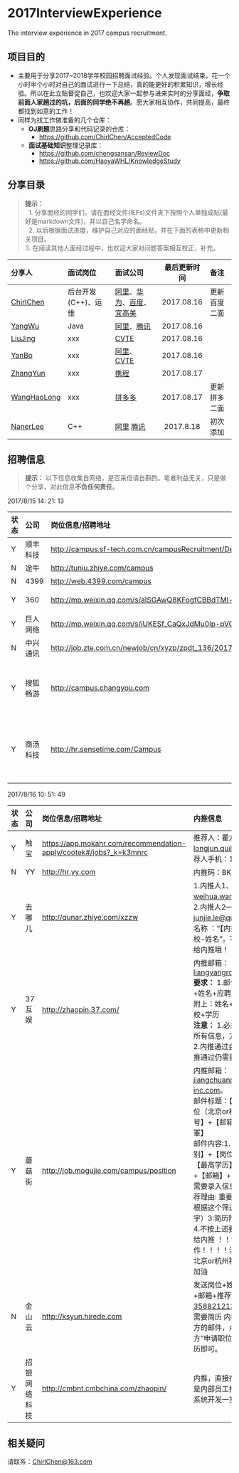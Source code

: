# 2017InterviewExperience
The interview experience in 2017 campus recruitment.
## 项目目的
- 主要用于分享2017~2018学年校园招聘面试经验。个人发现面试结束，花一个小时半个小时对自己的面试进行一下总结，真的能更好的积累知识，增长经验。所以在此立贴督促自己，也欢迎大家一起参与进来实时的分享面经，**争取前面人家趟过的坑，后面的同学绝不再趟**。愿大家相互协作，共同提高，最终都找到如意的工作！
- 同样为找工作做准备的几个仓库：
    - **OJ刷题**思路分享和代码记录的仓库：
        - https://github.com/ChirlChen/AcceptedCode
    - **面试基础知识**整理记录库：
        - https://github.com/chengsansan/ReviewDoc
        - https://github.com/HaoyaWHL/KnowledgeStudy

## 分享目录
> **提示：** <br>
    1. 分享面经的同学们，请在面经文件(IEFs)文件夹下按照个人单独成贴(最好是markdown文件)，并以自己名字命名。 <br>
    2. 以后根据面试进度，维护自己对应的面经贴，并在下面的表格中更新相关项目。<br>
    3. 在阅读其他人面经过程中，也欢迎大家对问题答案相互校正，补充。<br>

| 分享人 | 面试岗位 | 面试公司 | 最后更新时间 | 备注 |
| :--- | :---- | :---- | :---: | :----- |
|[ChirlChen](./IEFs/ChirlChen.md)| 后台开发(C++)、运维| [阿里](./IEFs/ChirlChen.md#mayijinfu)、[华为](./IEFs/ChirlChen.md#huawei)、[百度](./IEFs/ChirlChen.md#baidu_shanghai)、[宜高美](./IEFs/ChirlChen.md#yigaomei) | 2017.08.16| 更新百度二面 |
|[YangWu](./IEFs/YangWu.md) | Java | [阿里](./IEFs/YangWu.md#ali)、[腾讯](./IEFs/YangWu.md#tengxun) | 2017.08.16 | |
|[LiuJing](./IEFs/LiuJing.md) | xxx | [CVTE](./IEFs/LiuJing.md#cvte)| 2017.08.16 | |
|[YanBo](./IEFs/YanBo.md) | xxx | [阿里](./IEFs/YanBo.md#ali)、[CVTE](./IEFs/YanBo.md#cvte)| 2017.08.16 | |
|[ZhangYun](./IEFs/ZhangYun.md) | xxx | [携程](./IEFs/ZhangYun.md#xiecheng)| 2017.08.17 | |
|[WangHaoLong](./IEFs/WangHaoLong.md) | xxx | [拼多多](./IEFs/WangHaoLong.md#pinduoduo)| 2017.08.17 |更新拼多二面 |
|[NanerLee](./IEFs/NanerLee.md) | C++ | [阿里](./IEFs/NanerLee.md#阿里巴巴) [腾讯](./IEFs/NanerLee.md#腾讯) | 2017.8.18 | 初次添加 |


## 招聘信息
> **提示：** 以下信息收集自网络，是否采信请自斟酌。笔者利益无关，只是做个分享，对此信息**不负任何责任**。

2017/8/15 14: 21: 13

|状态 | 公司 | 岗位信息/招聘地址 | 内推信息 |
| --- | :--- | :--- | :----|
| Y | 顺丰科技 | http://campus.sf-tech.com.cn/campusRecruitment/Default.html |内推码：366109、366040 |
| N | 途牛 | http://tuniu.zhiye.com/campus |内推码：TN006520|
| N | 4399 | http://web.4399.com/campus | 内推码：TMZBPEG5 |
| Y | 360 | http://mp.weixin.qq.com/s/aISGAwQ8KFogfCBBdTMl-Q | 内推:yuanfang@360.cn，主题: 姓名 + 岗位 + 手机号 + 学校 |
| Y | 巨人网络 | http://mp.weixin.qq.com/s/iUKESf_CaQxJdMu0Ip-pVQ | 内推邮箱:mr_jwyyx@163.com|
| N | 中兴通讯 | http://job.zte.com.cn/newjob/cn/xyzp/zpdt_136/201708/t20170811_465091.html | 内推码  ZTE170EM0、ZTE04YDQ0|
| Y | 搜狐畅游 | http://campus.changyou.com |  liang_m@cyou-inc.com，简历格式【姓名+内推岗位+电话号码+学校】，邮件中尽量写一段突出自己优势的文字，这样内推成功的几率会更大。|
| Y | 商汤科技 | http://hr.sensetime.com/Campus | 内推邮箱:hegaoyuan@sensetime.com，简历请以【姓名-学校-应聘职位-期望工作地点】命名。邮件内容请用以下模板：姓名：邮箱：电话：自我推荐： |

2017/8/16 10: 51: 49

|状态 | 公司 | 岗位信息/招聘地址 | 内推信息 |
| --- | :--- | :--- | :----|
| Y | 触宝 | https://app.mokahr.com/recommendation-apply/cootek#/jobs?_k=k3mnrc | 推荐人：瞿龙俊；推荐邮箱：longjun.qu@cootek.cn；推荐人手机：17717567217 |
| N | YY | http://hr.yy.com | 内推码：BKR51 |
| Y | 去哪儿 | http://qunar.zhiye.com/xzzw | 1.内推人1、 weihua.wang@qunar.com，2.内推人2——junjie.le@qunar.com，邮件名称 ：“【内推軍】岗位-学校-姓名”。不按格式的一律不给内推哦！|
| Y | 37互娱 | http://zhaopin.37.com/ |内推邮箱：liangyangrong@37.com <br>**要求：** 1.邮件主题：内推軍+姓名+应聘岗位 2.邮件正文附上：姓名+手机号+邮箱+学校+学历 <br>**注意：** 1.必须按照此格式填完所有信息，方便HR后期录入 2.内推通过会有短信通知（内推通过仍需要网申） |
| Y | 蘑菇街 |http://job.mogujie.com/campus/position | 内推邮箱：jiangchuan@meili-inc.com。<br>邮件标题：【姓名】+【求职岗位（北京or杭州）】+【手机号】+【邮箱】+【来自内推軍】<br> 邮件内容:1.【姓名】+【性别】+【岗位（北京or杭州）】【最高学历】+【手机号码】+【邮箱】+【学校全称】  ☜需要录入信息，缺一不可 2:推荐理由:  重要请认真写，我会根据这个筛选哈（不超过200字）3:简历附件（PDF格式）4.不按上述要求来的，一律不给内推 ！！谢谢合作！！！！注意:岗位需标明  北京or杭州祝秋招顺利，各位加油 |
| N | 金山云 | http://ksyun.hirede.com | 发送岗位+姓名+性别+电话+邮箱+推荐理由 到3588212139@qq.com，不需要简历 内推成功会收到官方的邮件，点链接进去点下方“申请职位”，注册并完善简历即可。|
| Y | 招银网络科技 | http://cmbnt.cmbchina.com/zhaopin/ | 内推，直接在简历注册页面选是内部员工推荐，然后填核心系统开发一室 陈坦|

## 相关疑问
 请联系：ChirlChen@163.com
